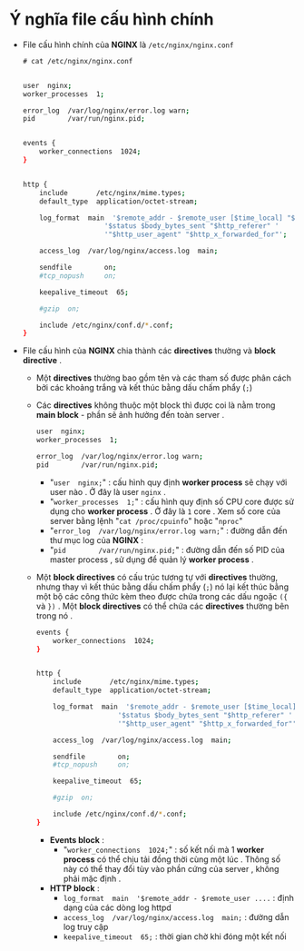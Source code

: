 # Ý nghĩa file cấu hình chính
- File cấu hình chính của **NGINX** là `/etc/nginx/nginx.conf`
    ```
    # cat /etc/nginx/nginx.conf
    ```
    ```sh
        
    user  nginx;
    worker_processes  1;

    error_log  /var/log/nginx/error.log warn;
    pid        /var/run/nginx.pid;


    events {
        worker_connections  1024;
    }


    http {
        include       /etc/nginx/mime.types;
        default_type  application/octet-stream;

        log_format  main  '$remote_addr - $remote_user [$time_local] "$request" '
                        '$status $body_bytes_sent "$http_referer" '
                        '"$http_user_agent" "$http_x_forwarded_for"';

        access_log  /var/log/nginx/access.log  main;

        sendfile        on;
        #tcp_nopush     on;

        keepalive_timeout  65;

        #gzip  on;

        include /etc/nginx/conf.d/*.conf;
    }
    ```
- File cấu hình của **NGINX** chia thành các **directives** thường và **block directive** . 
    - Một **directives** thường bao gồm tên và các tham số được phân cách bởi các khoảng trắng và kết thúc bằng dấu chấm phẩy (`;`)
    - Các **directives** không thuộc một block thì được coi là nằm trong **main block** - phần sẽ ảnh hưởng đến toàn server .
        ```sh
        user  nginx;
        worker_processes  1;

        error_log  /var/log/nginx/error.log warn;
        pid        /var/run/nginx.pid;
        ```
        - "`user  nginx;`" : cấu hình quy định **worker process** sẽ chạy với user nào . Ở đây là user `nginx` .
        - "`worker_processes  1;`" : cấu hình quy định số CPU core được sử dụng cho **worker process** . Ở đây là `1` core . Xem số core của server bằng lệnh "`cat /proc/cpuinfo`" hoặc "`nproc`"
        - "`error_log  /var/log/nginx/error.log warn;`" : đường dẫn đến thư mục log của **NGINX** :
        - "`pid        /var/run/nginx.pid;`" : đường dẫn đến số PID của master process , sử dụng để quản lý **worker process** .

    - Một **block directives** có cấu trúc tương tự với **directives** thường, nhưng thay vì kết thúc bằng dấu chấm phẩy (`;`) nó lại kết thúc bằng một bộ các công thức kèm theo được chứa trong các dấu ngoặc `({` và `})` . Một **block directives** có thể chứa các **directives** thường bên trong nó .
        ```sh
        events {
            worker_connections  1024;
        }


        http {
            include       /etc/nginx/mime.types;
            default_type  application/octet-stream;

            log_format  main  '$remote_addr - $remote_user [$time_local] "$request" '
                            '$status $body_bytes_sent "$http_referer" '
                            '"$http_user_agent" "$http_x_forwarded_for"';

            access_log  /var/log/nginx/access.log  main;

            sendfile        on;
            #tcp_nopush     on;

            keepalive_timeout  65;

            #gzip  on;

            include /etc/nginx/conf.d/*.conf;
        }
        ```
        - **Events block** :
            - "`worker_connections  1024;`" : số kết nối mà 1 **worker process** có thể chịu tải đồng thời cùng một lúc . Thông số này có thể thay đổi tùy vào phần cứng của server , không phải mặc định .
        - **HTTP block** :
            - `log_format  main  '$remote_addr - $remote_user ....` : định dạng của các dòng log httpd
            - `access_log  /var/log/nginx/access.log  main;` : đường dẫn log truy cập
            - `keepalive_timeout  65;` : thời gian chờ khi đóng một kết nối

